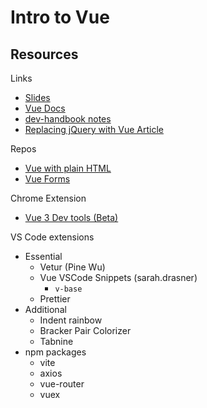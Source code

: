 # Intro to Vue

## Resources

Links
- [Slides](https://slides.com/pranay_teja/intro-to-vue)
- [Vue Docs](https://v3.vuejs.org/guide/introduction.html)
- [dev-handbook notes](https://dev-handbook.vercel.app/frontend/vue/vue)
- [Replacing jQuery with Vue Article](https://www.smashingmagazine.com/2018/02/jquery-vue-javascript)

Repos
- [Vue with plain HTML](https://github.com/Pranay-Tej/vue-plain-html)
- [Vue Forms](https://github.com/Pranay-Tej/vue-forms)

Chrome Extension
- [Vue 3 Dev tools (Beta)](https://chrome.google.com/webstore/detail/vuejs-devtools/ljjemllljcmogpfapbkkighbhhppjdbg)

VS Code extensions
- Essential
  - Vetur (Pine Wu)
  - Vue VSCode Snippets (sarah.drasner)
    - `v-base`
  - Prettier
- Additional
  - Indent rainbow
  - Bracker Pair Colorizer
  - Tabnine
- npm packages
  - vite
  - axios
  - vue-router
  - vuex
